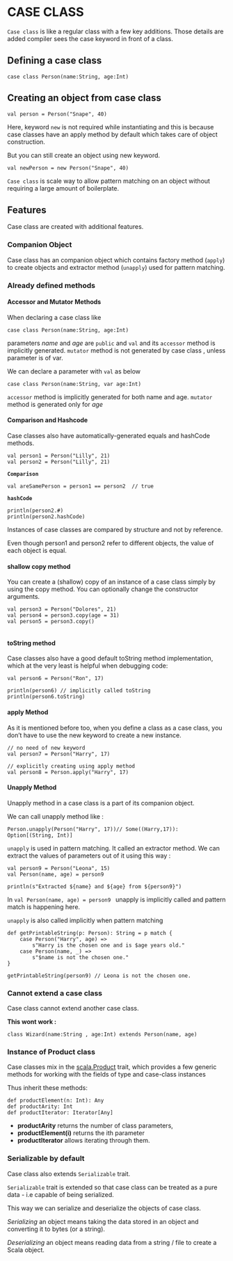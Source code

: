 # CASE CLASS

`Case class` is like a regular class with a few key additions. Those details are added compiler sees the case keyword in front of a class.


## Defining a case class
```
case class Person(name:String, age:Int) 
```

## Creating an object from case class 
```
val person = Person("Snape", 40)
```
Here, keyword `new` is not required while instantiating and this is because case classes have an apply method by default which takes care of object construction. 

But you can still create an object using new keyword. 

```
val newPerson = new Person("Snape", 40)
```

`Case class` is scale way to allow pattern matching on an object without requiring a large amount of boilerplate.


## Features 

Case class are created with additional features. 

### Companion Object 

Case class has an companion object which contains factory method (`apply`) to create objects and extractor method (`unapply`) used for pattern matching.

### Already defined methods

#### Accessor and Mutator Methods 

When declaring a case class like

```
case class Person(name:String, age:Int) 
```

parameters *name* and *age* are `public` and `val` and its `accessor` method is implicitly generated.
`mutator` method is not generated by case class , unless parameter is of var.

We can declare a parameter with `val` as below
```
case class Person(name:String, var age:Int) 
```
`accessor` method is implicitly generated for both name and age.
`mutator` method is generated only for *age* 


#### Comparison and Hashcode 

Case classes also have automatically-generated equals and hashCode methods. 

```
val person1 = Person("Lilly", 21)
val person2 = Person("Lilly", 21) 
```
**`Comparison`**
```
val areSamePerson = person1 == person2  // true
```

**`hashCode`**
```
println(person2.#)
println(person2.hashCode)
```

Instances of case classes are compared by structure and not by reference.

Even though person1 and person2 refer to different objects, the value of each object is equal.

#### shallow copy method

You can create a (shallow) copy of an instance of a case class simply by using the copy method. You can optionally change the constructor arguments.

```
val person3 = Person("Dolores", 21)
val person4 = person3.copy(age = 31)
val person5 = person3.copy()


```

#### toString method
Case classes also have a good default toString method implementation, which at the very least is helpful when debugging code:
```
val person6 = Person("Ron", 17)

println(person6) // implicitly called toString
println(person6.toString)
```


#### apply Method
As it is mentioned before too, when you define a class as a case class, you don’t have to use the new keyword to create a new instance. 


```
// no need of new keyword
val person7 = Person("Harry", 17)

// explicitly creating using apply method
val person8 = Person.apply("Harry", 17)

```

#### Unapply Method 

Unapply method in a case class is a part of its companion object.

We can call unapply method like :
```
Person.unapply(Person("Harry", 17))// Some((Harry,17)): Option[(String, Int)]
```
`unapply` is used in pattern matching.
It called an extractor method. 
We can extract the values of parameters out of it using this way :
```
val person9 = Person("Leona", 15)
val Person(name, age) = person9 

println(s"Extracted ${name} and ${age} from ${person9}")

```
In `val Person(name, age) = person9 ` unapply is implicitly called and pattern match is happening here.


`unapply` is also called implicitly when pattern matching  
```
def getPrintableString(p: Person): String = p match {
    case Person("Harry", age) =>
        s"Harry is the chosen one and is $age years old."
    case Person(name, _) =>
        s"$name is not the chosen one."
}

getPrintableString(person9) // Leona is not the chosen one.​
```

### Cannot extend a case class 
Case class cannot extend another case class.

**This wont work :**
```
class Wizard(name:String , age:Int) extends Person(name, age)
```


### Instance of Product class 

Case classes mix in the [scala.Product](https://www.scala-lang.org/api/current/scala/Product.html) trait, which provides a few generic methods for working with the fields of type and case-class instances

Thus inherit these methods:
```
def productElement(n: Int): Any
def productArity: Int
def productIterator: Iterator[Any]
```
* **productArity** returns the number of class parameters, 
* **productElement(i)** returns the ith parameter
* **productIterator** allows iterating through them.

### Serializable by default

Case class also extends `Serializable` trait. 

`Serializable` trait is extended so that case class can be treated as a pure data - i.e capable of being serialized.

This way we can serialize and deserialize the objects of case class. 

*Serializing* an object means taking the data stored in an object and converting it to bytes (or a string). 

*Deserializing* an object means reading data from a string / file to create a Scala object.

